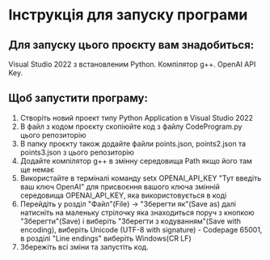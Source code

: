 # Інструкція для запуску програми

## Для запуску цього проєкту вам знадобиться:
Visual Studio 2022 з встановленим Python. 
Компілятор g++. 
OpenAI API Key.

## Щоб запустити програму:
1. Створіть новий проект типу Python Application в Visual Studio 2022
2. В файл з кодом проєкту скопіюйте код з файлу CodeProgram.py цього репозиторію
3. В папку проєкту також додайте файли points.json, points2.json та points3.json з цього репозиторію
4. Додайте компілятор g++ в змінну середовища Path якщо його там ще немає
5. Використайте в терміналі команду setx OPENAI_API_KEY "Тут введіть ваш ключ OpenAI" для присвоєння вашого ключа змінній середовища OPENAI_API_KEY, яка використовується в коді
6. Перейдіть у розділ "Файл"(File) -> "Зберегти як"(Save as) далі натисніть на маленьку стрілочку яка знаходиться поруч з кнопкою "Зберегти"(Save) і виберіть "Зберегти з кодуванням"(Save with encoding), виберіть Unicode (UTF-8 with signature) - Codepage 65001, в розділі "Line endings" виберіть Windows(CR LF)
7. Збережіть всі зміни та запустіть код.
